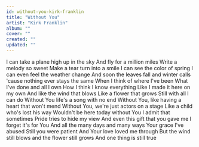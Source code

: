```yaml
---
id: without-you-kirk-franklin
title: "Without You"
artist: "Kirk Franklin"
album: ""
cover: ""
created: ""
updated: ""
---
```


I can take a plane high up in the sky
And fly for a million miles
Write a melody so sweet
Make a tear turn into a smile
I can see the color of spring
I can even feel the weather change
And soon the leaves fall and winter calls
'cause nothing ever stays the same
When I think of where I've been
What I've done and all I own
How I think I know everything
Like I made it here on my own
And like the wind that blows
Like a flower that grows
Still with all I can do
Without You life's a song with no end
Without You, like having a heart that won't mend
Without You, we're just actors on a stage
Like a child who's lost his way
Wouldn't be here today without You
I admit that sometimes
Pride tries to hide my view
And even this gift that you gave me
I forget it's for You
And all the many days and many ways
Your grace I've abused
Still you were patient
And Your love loved me through
But the wind still blows and the flower still grows
And one thing is still true